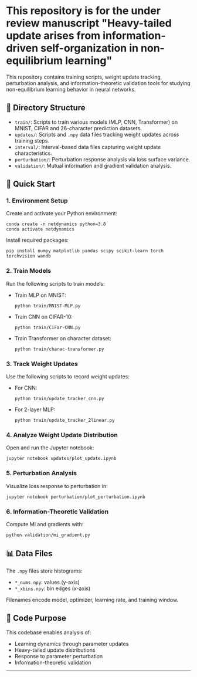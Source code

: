# This repository is for the under review manuscript "Heavy-tailed update arises from information-driven self-organization in non-equilibrium learning"


This repository contains training scripts, weight update tracking, perturbation analysis, and information-theoretic validation tools for studying non-equilibrium learning behavior in neural networks.

## 📁 Directory Structure

- `train/`: Scripts to train various models (MLP, CNN, Transformer) on MNIST, CIFAR and 26-character prediction datasets.
- `updates/`: Scripts and `.npy` data files tracking weight updates across training steps.
- `interval/`: Interval-based data files capturing weight update characteristics.
- `perturbation/`: Perturbation response analysis via loss surface variance.
- `validation/`: Mutual information and gradient validation analysis.

## 🚀 Quick Start

### 1. Environment Setup

Create and activate your Python environment:

    conda create -n netdynamics python=3.8
    conda activate netdynamics

Install required packages:

    pip install numpy matplotlib pandas scipy scikit-learn torch torchvision wandb

### 2. Train Models

Run the following scripts to train models:

- Train MLP on MNIST:

      python train/MNIST-MLP.py

- Train CNN on CIFAR-10:

      python train/CiFar-CNN.py

- Train Transformer on character dataset:

      python train/charac-transformer.py

### 3. Track Weight Updates

Use the following scripts to record weight updates:

- For CNN:

      python train/update_tracker_cnn.py

- For 2-layer MLP:

      python train/update_tracker_2linear.py

### 4. Analyze Weight Update Distribution

Open and run the Jupyter notebook:

    jupyter notebook updates/plot_update.ipynb

### 5. Perturbation Analysis

Visualize loss response to perturbation in:

    jupyter notebook perturbation/plot_perturbation.ipynb

### 6. Information-Theoretic Validation

Compute MI and gradients with:

    python validation/mi_gradient.py

## 📊 Data Files

The `.npy` files store histograms:

- `*_nums.npy`: values (y-axis)
- `*_xbins.npy`: bin edges (x-axis)

Filenames encode model, optimizer, learning rate, and training window.

## 🧠 Code Purpose

This codebase enables analysis of:

- Learning dynamics through parameter updates
- Heavy-tailed update distributions
- Response to parameter perturbation
- Information-theoretic validation

---
